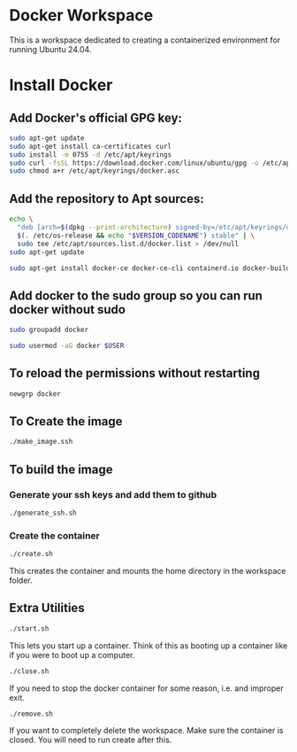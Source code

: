 # Docker Workspace
This is a workspace dedicated to creating a containerized environment for running Ubuntu 24.04.

# Install Docker
## Add Docker's official GPG key:
```bash
sudo apt-get update
sudo apt-get install ca-certificates curl
sudo install -m 0755 -d /etc/apt/keyrings
sudo curl -fsSL https://download.docker.com/linux/ubuntu/gpg -o /etc/apt/keyrings/docker.asc
sudo chmod a+r /etc/apt/keyrings/docker.asc
```

## Add the repository to Apt sources:
```bash
echo \
  "deb [arch=$(dpkg --print-architecture) signed-by=/etc/apt/keyrings/docker.asc] https://download.docker.com/linux/ubuntu \
  $(. /etc/os-release && echo "$VERSION_CODENAME") stable" | \
  sudo tee /etc/apt/sources.list.d/docker.list > /dev/null
sudo apt-get update
```
```bash
sudo apt-get install docker-ce docker-ce-cli containerd.io docker-buildx-plugin docker-compose-plugin
```

## Add docker to the sudo group so you can run docker without sudo
```bash
sudo groupadd docker
```
```bash
sudo usermod -aG docker $USER
```

## To reload the permissions without restarting
```bash
newgrp docker
```

## To Create the image
```bash
./make_image.ssh
```

## To build the image
### Generate your ssh keys and add them to github
```bash
./generate_ssh.sh
```
### Create the container
```bash
./create.sh
```
This creates the container and mounts the home directory in the workspace folder.

## Extra Utilities
```bash
./start.sh
```
This lets you start up a container. Think of this as booting up a container like if you were to boot up a computer.

```bash
./close.sh
``` 
If you need to stop the docker container for some reason, i.e. and improper exit.

```bash
./remove.sh
```
If you want to completely delete the workspace. Make sure the container is closed. You will need to run create after this.
